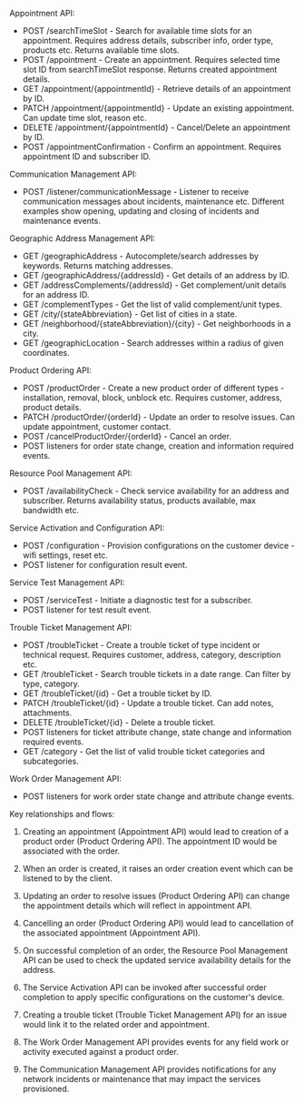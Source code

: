 Appointment API:
- POST /searchTimeSlot - Search for available time slots for an appointment. Requires address details, subscriber info, order type, products etc. Returns available time slots.
- POST /appointment - Create an appointment. Requires selected time slot ID from searchTimeSlot response. Returns created appointment details.
- GET /appointment/{appointmentId} - Retrieve details of an appointment by ID. 
- PATCH /appointment/{appointmentId} - Update an existing appointment. Can update time slot, reason etc.
- DELETE /appointment/{appointmentId} - Cancel/Delete an appointment by ID.
- POST /appointmentConfirmation - Confirm an appointment. Requires appointment ID and subscriber ID.

Communication Management API:
- POST /listener/communicationMessage - Listener to receive communication messages about incidents, maintenance etc. Different examples show opening, updating and closing of incidents and maintenance events.

Geographic Address Management API:
- GET /geographicAddress - Autocomplete/search addresses by keywords. Returns matching addresses.
- GET /geographicAddress/{addressId} - Get details of an address by ID.
- GET /addressComplements/{addressId} - Get complement/unit details for an address ID.
- GET /complementTypes - Get the list of valid complement/unit types.
- GET /city/{stateAbbreviation} - Get list of cities in a state.
- GET /neighborhood/{stateAbbreviation}/{city} - Get neighborhoods in a city.
- GET /geographicLocation - Search addresses within a radius of given coordinates.

Product Ordering API:
- POST /productOrder - Create a new product order of different types - installation, removal, block, unblock etc. Requires customer, address, product details.
- PATCH /productOrder/{orderId} - Update an order to resolve issues. Can update appointment, customer contact.
- POST /cancelProductOrder/{orderId} - Cancel an order.
- POST listeners for order state change, creation and information required events.

Resource Pool Management API: 
- POST /availabilityCheck - Check service availability for an address and subscriber. Returns availability status, products available, max bandwidth etc.

Service Activation and Configuration API:
- POST /configuration - Provision configurations on the customer device - wifi settings, reset etc.
- POST listener for configuration result event.

Service Test Management API:
- POST /serviceTest - Initiate a diagnostic test for a subscriber. 
- POST listener for test result event.

Trouble Ticket Management API:
- POST /troubleTicket - Create a trouble ticket of type incident or technical request. Requires customer, address, category, description etc.
- GET /troubleTicket - Search trouble tickets in a date range. Can filter by type, category.
- GET /troubleTicket/{id} - Get a trouble ticket by ID.
- PATCH /troubleTicket/{id} - Update a trouble ticket. Can add notes, attachments.
- DELETE /troubleTicket/{id} - Delete a trouble ticket.
- POST listeners for ticket attribute change, state change and information required events.
- GET /category - Get the list of valid trouble ticket categories and subcategories.

Work Order Management API:
- POST listeners for work order state change and attribute change events.

Key relationships and flows:

1. Creating an appointment (Appointment API) would lead to creation of a product order (Product Ordering API). The appointment ID would be associated with the order.

2. When an order is created, it raises an order creation event which can be listened to by the client.

3. Updating an order to resolve issues (Product Ordering API) can change the appointment details which will reflect in appointment API. 

4. Cancelling an order (Product Ordering API) would lead to cancellation of the associated appointment (Appointment API).

5. On successful completion of an order, the Resource Pool Management API can be used to check the updated service availability details for the address.

6. The Service Activation API can be invoked after successful order completion to apply specific configurations on the customer's device.

7. Creating a trouble ticket (Trouble Ticket Management API) for an issue would link it to the related order and appointment.

8. The Work Order Management API provides events for any field work or activity executed against a product order.

9. The Communication Management API provides notifications for any network incidents or maintenance that may impact the services provisioned.
